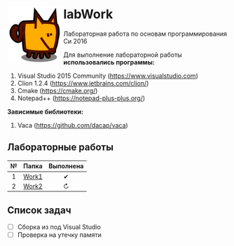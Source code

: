 
<div>
	<p><img src="LogoWork.bmp" align="left"><h1><span>labWork</h1></p>
</div>  
Лабораторная работа по основам программирования Си  
  2016   
      
   


Для выполнение лабораторной работы **использовались программы:**

1. Visual Studio 2015 Community (https://www.visualstudio.com)
2. Clion 1.2.4  (https://www.jetbrains.com/clion/)
3. Cmake (https://cmake.org/) 
4. Notepad++ (https://notepad-plus-plus.org/) 

**Зависимые библиотеки:**

1. Vaca (https://github.com/dacap/vaca) 

## Лабораторные работы

№ | Папка | Выполнена |
:--: | :--: | :--: |
1 |  [Work1](https://github.com/PyMba86/labWork/tree/master/Work1)| ✔ |
2 | [Work2](https://github.com/PyMba86/labWork/tree/master/Work2) | ↻ |

## Список задач
- [ ] Сборка из под Visual Studio
- [ ] Проверка на утечку памяти
